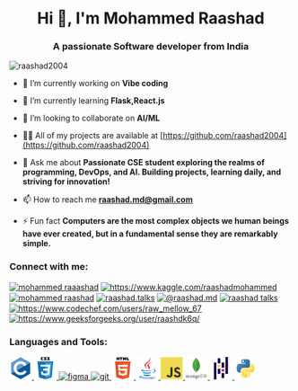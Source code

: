 <h1 align="center">Hi 👋, I'm Mohammed Raashad</h1>
<h3 align="center">A passionate Software developer from India</h3>

<p align="left"> <img src="https://komarev.com/ghpvc/?username=raashad2004&label=Profile%20views&color=0e75b6&style=flat" alt="raashad2004" /> </p>

- 🔭 I’m currently working on **Vibe coding**

- 🌱 I’m currently learning **Flask,React.js**

- 👯 I’m looking to collaborate on **AI/ML**

- 👨‍💻 All of my projects are available at [https://github.com/raashad2004](https://github.com/raashad2004)

- 💬 Ask me about **Passionate CSE student exploring the realms of programming, DevOps, and AI. Building projects, learning daily, and striving for innovation!**

- 📫 How to reach me **raashad.md@gmail.com**

- ⚡ Fun fact **Computers are the most complex objects we human beings have ever created, but in a fundamental sense they are remarkably simple.**

<h3 align="left">Connect with me:</h3>
<p align="left">
<a href="https://linkedin.com/in/mohammed raaashad" target="blank"><img align="center" src="https://raw.githubusercontent.com/rahuldkjain/github-profile-readme-generator/master/src/images/icons/Social/linked-in-alt.svg" alt="mohammed raaashad" height="30" width="40" /></a>
<a href="https://kaggle.com/https://www.kaggle.com/raashadmohammed" target="blank"><img align="center" src="https://raw.githubusercontent.com/rahuldkjain/github-profile-readme-generator/master/src/images/icons/Social/kaggle.svg" alt="https://www.kaggle.com/raashadmohammed" height="30" width="40" /></a>
<a href="https://fb.com/mohammed raashad" target="blank"><img align="center" src="https://raw.githubusercontent.com/rahuldkjain/github-profile-readme-generator/master/src/images/icons/Social/facebook.svg" alt="mohammed raashad" height="30" width="40" /></a>
<a href="https://instagram.com/raashad.talks" target="blank"><img align="center" src="https://raw.githubusercontent.com/rahuldkjain/github-profile-readme-generator/master/src/images/icons/Social/instagram.svg" alt="raashad.talks" height="30" width="40" /></a>
<a href="https://medium.com/@raashad.md" target="blank"><img align="center" src="https://raw.githubusercontent.com/rahuldkjain/github-profile-readme-generator/master/src/images/icons/Social/medium.svg" alt="@raashad.md" height="30" width="40" /></a>
<a href="https://www.youtube.com/c/raashad talks" target="blank"><img align="center" src="https://raw.githubusercontent.com/rahuldkjain/github-profile-readme-generator/master/src/images/icons/Social/youtube.svg" alt="raashad talks" height="30" width="40" /></a>
<a href="https://www.codechef.com/users/https://www.codechef.com/users/raw_mellow_67" target="blank"><img align="center" src="https://cdn.jsdelivr.net/npm/simple-icons@3.1.0/icons/codechef.svg" alt="https://www.codechef.com/users/raw_mellow_67" height="30" width="40" /></a>
<a href="https://auth.geeksforgeeks.org/user/https://www.geeksforgeeks.org/user/raashdk6q/" target="blank"><img align="center" src="https://raw.githubusercontent.com/rahuldkjain/github-profile-readme-generator/master/src/images/icons/Social/geeks-for-geeks.svg" alt="https://www.geeksforgeeks.org/user/raashdk6q/" height="30" width="40" /></a>
</p>

<h3 align="left">Languages and Tools:</h3>
<p align="left"> <a href="https://www.cprogramming.com/" target="_blank" rel="noreferrer"> <img src="https://raw.githubusercontent.com/devicons/devicon/master/icons/c/c-original.svg" alt="c" width="40" height="40"/> </a> <a href="https://www.w3schools.com/css/" target="_blank" rel="noreferrer"> <img src="https://raw.githubusercontent.com/devicons/devicon/master/icons/css3/css3-original-wordmark.svg" alt="css3" width="40" height="40"/> </a> <a href="https://www.figma.com/" target="_blank" rel="noreferrer"> <img src="https://www.vectorlogo.zone/logos/figma/figma-icon.svg" alt="figma" width="40" height="40"/> </a> <a href="https://git-scm.com/" target="_blank" rel="noreferrer"> <img src="https://www.vectorlogo.zone/logos/git-scm/git-scm-icon.svg" alt="git" width="40" height="40"/> </a> <a href="https://www.w3.org/html/" target="_blank" rel="noreferrer"> <img src="https://raw.githubusercontent.com/devicons/devicon/master/icons/html5/html5-original-wordmark.svg" alt="html5" width="40" height="40"/> </a> <a href="https://www.java.com" target="_blank" rel="noreferrer"> <img src="https://raw.githubusercontent.com/devicons/devicon/master/icons/java/java-original.svg" alt="java" width="40" height="40"/> </a> <a href="https://developer.mozilla.org/en-US/docs/Web/JavaScript" target="_blank" rel="noreferrer"> <img src="https://raw.githubusercontent.com/devicons/devicon/master/icons/javascript/javascript-original.svg" alt="javascript" width="40" height="40"/> </a> <a href="https://www.mongodb.com/" target="_blank" rel="noreferrer"> <img src="https://raw.githubusercontent.com/devicons/devicon/master/icons/mongodb/mongodb-original-wordmark.svg" alt="mongodb" width="40" height="40"/> </a> <a href="https://pandas.pydata.org/" target="_blank" rel="noreferrer"> <img src="https://raw.githubusercontent.com/devicons/devicon/2ae2a900d2f041da66e950e4d48052658d850630/icons/pandas/pandas-original.svg" alt="pandas" width="40" height="40"/> </a> <a href="https://www.python.org" target="_blank" rel="noreferrer"> <img src="https://raw.githubusercontent.com/devicons/devicon/master/icons/python/python-original.svg" alt="python" width="40" height="40"/> </a> </p>
